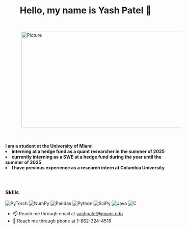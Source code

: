 <div align="center"> <h1 style="text-align: center;"> Hello, my name is Yash Patel 👋  </h1>  </div>



<img src="https://github-readme-stats.vercel.app/api?username=yyashhp&show_icons=true&include_all_commits=true" 
        alt="Picture" 
        width="1000" 
        height="300" 
        style="display: block; margin: 50 " />
 

<h4> I am a student at the University of Miami
        <li>interning at a hedge fund as a quant researcher in the summer of 2025 </li>
        <li>currently interning as a SWE at a hedge fund during the year until the summer of 2025</li>
        <li>I have previous experience as a research intern at Columbia University </li>  
</h4>
<br/>



<h3><p align="left">
Skills 
</p> </h3>
<p align="center">

![PyTorch](https://img.shields.io/badge/PyTorch-%23EE4C2C.svg?style=for-the-badge&logo=PyTorch&logoColor=white) ![NumPy](https://img.shields.io/badge/numpy-%23013243.svg?style=for-the-badge&logo=numpy&logoColor=white) ![Pandas](https://img.shields.io/badge/pandas-%23150458.svg?style=for-the-badge&logo=pandas&logoColor=white) ![Python](https://img.shields.io/badge/python-3670A0?style=for-the-badge&logo=python&logoColor=ffdd54) ![SciPy](https://img.shields.io/badge/SciPy-%230C55A5.svg?style=for-the-badge&logo=scipy&logoColor=%white) ![Java](https://img.shields.io/badge/java-%23ED8B00.svg?style=for-the-badge&logo=openjdk&logoColor=white) ![C](https://img.shields.io/badge/c-%2300599C.svg?style=for-the-badge&logo=c&logoColor=white)

* 📫 Reach me through email at yashpatel@miami.edu
* 📱 Reach me through phone at 1-862-324-4518









<!---
yyashhp/yyashhp is a ✨ special ✨ repository because its `README.md` (this file) appears on your GitHub profile.
You can click the Preview link to take a look at your changes.
--->
